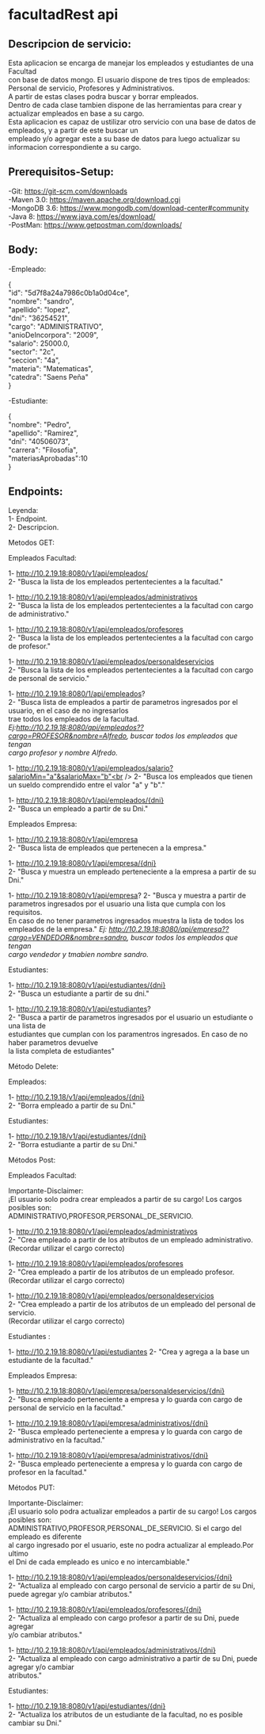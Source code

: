 # facultadRest api

## Descripcion de servicio:

Esta aplicacion se encarga de manejar los empleados y estudiantes de una Facultad <br /> 
con base de datos mongo. El usuario dispone de tres tipos de empleados: <br />
Personal de servicio, Profesores y Administrativos. <br />
A partir de estas clases podra buscar y borrar empleados. <br />
Dentro de cada clase tambien dispone de las herramientas para crear y actualizar empleados en base a su cargo. <br />
Esta aplicacion es capaz de ustilizar otro servicio con una base de datos de empleados, y a partir de este buscar un <br /> empleado y/o agregar este a su base de datos para luego actualizar su informacion correspondiente a su cargo. <br />

## Prerequisitos-Setup:

-Git: https://git-scm.com/downloads <br />
-Maven 3.0: https://maven.apache.org/download.cgi <br />
-MongoDB 3.6: https://www.mongodb.com/download-center#community <br />
-Java 8: https://www.java.com/es/download/ <br />
-PostMan: https://www.getpostman.com/downloads/ <br />

## Body:

-Empleado:  <br />

{ <br />
	  "id": "5d7f8a24a7986c0b1a0d04ce", <br />
    "nombre": "sandro", <br />
    "apellido": "lopez", <br />
    "dni": "36254521", <br />
    "cargo": "ADMINISTRATIVO", <br />
    "anioDeIncorpora": "2009", <br />
    "salario": 25000.0, <br />
    "sector": "2c", <br />
    "seccion": "4a", <br />
    "materia": "Matematicas", <br />
    "catedra": "Saens Peña" <br />
} <br />

-Estudiante: <br />

{<br />
"nombre": "Pedro",<br />
"apellido": "Ramirez",<br />
"dni": "40506073",<br />
"carrera": "Filosofia",<br />
"materiasAprobadas":10 <br />
}<br />

## Endpoints:

Leyenda:<br />
1- Endpoint.<br />
2- Descripcion.<br />

Metodos GET:<br />

Empleados Facultad: <br />

1- http://10.2.19.18:8080/v1/api/empleados/ <br />
2- "Busca la lista de los empleados pertentecientes a la facultad."<br />

1- http://10.2.19.18:8080/v1/api/empleados/administrativos <br />
2- "Busca la lista de los empleados pertentecientes a la facultad con cargo de administrativo."<br />

1- http://10.2.19.18:8080/v1/api/empleados/profesores <br />
2- "Busca la lista de los empleados pertentecientes a la facultad con cargo de profesor."<br />

1- http://10.2.19.18:8080/v1/api/empleados/personaldeservicios <br />
2- "Busca la lista de los empleados pertentecientes a la facultad con cargo de personal de servicio."<br />

1- http://10.2.19.18:8080/1/api/empleados? <br />
2- "Busca lista de empleados a partir de parametros ingresados por el usuario, en el caso de no ingresarlos <br />
trae todos los empleados de la facultad. <br />
*Ej:http://10.2.19.18:8080/api/empleados??cargo=PROFESOR&nombre=Alfredo, buscar todos los empleados que tengan <br />
cargo profesor y nombre Alfredo.* <br />

1- http://10.2.19.18:8080/v1/api/empleados/salario?salarioMin="a"&salarioMax="b"<br />
2- "Busca los empleados que tienen un sueldo comprendido entre el valor "a" y "b"."<br />

1- http://10.2.19.18:8080/v1/api/empleados/{dni} <br />
2- "Busca un empleado a partir de su Dni." <br />

Empleados Empresa: <br />

1- http://10.2.19.18:8080/v1/api/empresa <br />
2- "Busca lista de empleados que pertenecen a la empresa." <br />

1- http://10.2.19.18:8080/v1/api/empresa/{dni} <br />
2- "Busca y muestra un empleado perteneciente a la empresa a partir de su Dni." <br />

1- http://10.2.19.18:8080/v1/api/empresa?
2- "Busca y muestra a partir de parametros ingresados por el usuario una lista que cumpla con los requisitos. <br />
En caso de no tener parametros ingresados muestra la lista de todos los empleados de la empresa." 
*Ej: http://10.2.19.18:8080/api/empresa??cargo=VENDEDOR&nombre=sandro, buscar todos los empleados que tengan <br />
cargo vendedor y tmabien nombre sandro.* <br />

Estudiantes:

1- http://10.2.19.18:8080/v1/api/estudiantes/{dni}  <br />
2- "Busca un estudiante a partir de su dni."  <br />

1- http://10.2.19.18:8080/v1/api/estudiantes? <br />
2- "Busca a partir de parametros ingresados por el usuario un estudiante o una lista de <br />
estudiantes que cumplan con los paramentros ingresados. En caso de no haber parametros devuelve<br />
la lista completa de estudiantes" <br />


Método Delete:<br />

Empleados:<br />

1- http://10.2.19.18/v1/api/empleados/{dni} <br />
2- "Borra empleado a partir de su Dni." <br />

Estudiantes:<br />

1- http://10.2.19.18/v1/api/estudiantes/{dni} <br />
2- "Borra estudiante a partir de su Dni."

Métodos Post:<br />

Empleados Facultad: <br />

Importante-Disclaimer: <br />
¡El usuario solo podra crear empleados a partir de su cargo! Los cargos posibles son: <br />
ADMINISTRATIVO,PROFESOR,PERSONAL_DE_SERVICIO. <br />

1- http://10.2.19.18:8080/v1/api/empleados/administrativos <br />
2- "Crea empleado a partir de los atributos de un empleado administrativo.(Recordar utilizar el cargo correcto) <br />
 
1- http://10.2.19.18:8080/v1/api/empleados/profesores <br />
2- "Crea empleado a partir de los atributos de un empleado profesor.(Recordar utilizar el cargo correcto) <br />

1- http://10.2.19.18:8080/v1/api/empleados/personaldeservicios <br />
2- "Crea empleado a partir de los atributos de un empleado del personal de servicio. <br />
(Recordar utilizar el cargo correcto) <br />

Estudiantes : <br />

1- http://10.2.19.18:8080/v1/api/estudiantes
2- "Crea y agrega a la base un estudiante de la facultad."

Empleados Empresa: <br />

1- http://10.2.19.18:8080/v1/api/empresa/personaldeservicios/{dni} <br />
2- "Busca empleado perteneciente a empresa y lo guarda con cargo de personal de servicio en la facultad." <br />

1- http://10.2.19.18:8080/v1/api/empresa/administrativos/{dni} <br />
2- "Busca empleado perteneciente a empresa y lo guarda con cargo de administrativo en la facultad." <br />

1- http://10.2.19.18:8080/v1/api/empresa/administrativos/{dni} <br />
2- "Busca empleado perteneciente a empresa y lo guarda con cargo de profesor en la facultad." <br />

Métodos PUT: 

Importante-Disclaimer: <br />
¡El usuario solo podra actualizar empleados a partir de su cargo! Los cargos posibles son: <br />
ADMINISTRATIVO,PROFESOR,PERSONAL_DE_SERVICIO. Si el cargo del empleado es diferente <br />
al cargo ingresado por el usuario, este no podra actualizar al empleado.Por ultimo <br />
el Dni de cada empleado es unico e no intercambiable." <br />

1- http://10.2.19.18:8080/v1/api/empleados/personaldeservicios/{dni} <br />
2- "Actualiza al empleado con cargo personal de servicio a partir de su Dni, puede agregar y/o cambiar atributos." <br />

1- http://10.2.19.18:8080/v1/api/empleados/profesores/{dni} <br />
2- "Actualiza al empleado con cargo profesor a partir de su Dni, puede agregar <br />
y/o cambiar atributos." <br />

1- http://10.2.19.18:8080/v1/api/empleados/administrativos/{dni} <br />
2- "Actualiza al empleado con cargo administrativo a partir de su Dni, puede agregar y/o cambiar <br /> atributos." <br />

Estudiantes: <br />

1- http://10.2.19.18:8080/v1/api/estudiantes/{dni}<br />
2- "Actualiza los atributos de un estudiante de la facultad, no es posible cambiar su Dni." <br />


















